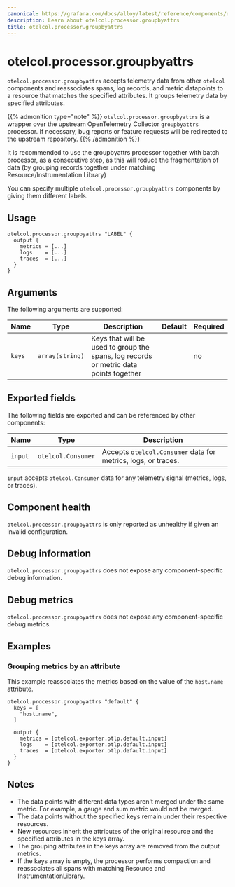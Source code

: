 ```yaml
---
canonical: https://grafana.com/docs/alloy/latest/reference/components/otelcol/otelcol.processor.groupbyattrs/
description: Learn about otelcol.processor.groupbyattrs
title: otelcol.processor.groupbyattrs
---
```


# otelcol.processor.groupbyattrs

`otelcol.processor.groupbyattrs` accepts telemetry data from other `otelcol`
components and reassociates spans, log records, and metric datapoints to a resource that matches the specified attributes. It groups telemetry data by specified attributes.

{{% admonition type="note" %}}
`otelcol.processor.groupbyattrs` is a wrapper over the upstream OpenTelemetry
Collector `groupbyattrs` processor. If necessary, bug reports or feature requests
will be redirected to the upstream repository.
{{% /admonition %}}

It is recommended to use the groupbyattrs processor together with batch processor, as a consecutive step, as this will reduce the fragmentation of data (by grouping records together under matching Resource/Instrumentation Library)

You can specify multiple `otelcol.processor.groupbyattrs` components by giving them
different labels.

## Usage

```river
otelcol.processor.groupbyattrs "LABEL" {
  output {
    metrics = [...]
    logs    = [...]
    traces  = [...]
  }
}
```

## Arguments

The following arguments are supported:

Name | Type            | Description                                                                           | Default    | Required
---- |-----------------|---------------------------------------------------------------------------------------|------------| --------
`keys` | `array(string)` | Keys that will be used to group the spans, log records or metric data points together | | no


## Exported fields

The following fields are exported and can be referenced by other components:

Name    | Type               | Description
--------|--------------------|-----------------------------------------------------------------
`input` | `otelcol.Consumer` |  Accepts `otelcol.Consumer` data for metrics, logs, or traces.

`input` accepts `otelcol.Consumer` data for any telemetry signal (metrics,
logs, or traces).

## Component health

`otelcol.processor.groupbyattrs` is only reported as unhealthy if given an invalid
configuration.

## Debug information

`otelcol.processor.groupbyattrs` does not expose any component-specific debug
information.

## Debug metrics

`otelcol.processor.groupbyattrs` does not expose any component-specific debug metrics.

## Examples

### Grouping metrics by an attribute

This example reassociates the metrics based on the value of the `host.name` attribute.

```alloy
otelcol.processor.groupbyattrs "default" {
  keys = [
    "host.name",
  ]

  output {
    metrics = [otelcol.exporter.otlp.default.input]
    logs    = [otelcol.exporter.otlp.default.input]
    traces  = [otelcol.exporter.otlp.default.input]
  }
}
```

## Notes
- The data points with different data types aren't merged under the same metric. For example, a gauge and sum metric would not be merged.
- The data points without the specified keys remain under their respective resources.
- New resources inherit the attributes of the original resource and the specified attributes in the keys array.
- The grouping attributes in the keys array are removed from the output metrics.
- If the keys array is empty, the processor performs compaction and reassociates all spans with matching Resource and InstrumentationLibrary.

